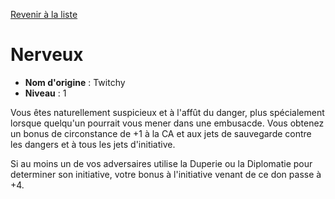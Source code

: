 [Revenir à la liste](..)

# Nerveux

 * **Nom d'origine** : Twitchy
 * **Niveau** : 1


<p>Vous êtes naturellement suspicieux et à l'affût du danger, plus spécialement lorsque quelqu'un pourrait vous mener dans une embusacde. Vous obtenez un bonus de circonstance de +1 à la CA et aux jets de sauvegarde contre les dangers et à tous les jets d'initiative.</p>
<p>Si au moins un de vos adversaires utilise la Duperie ou la Diplomatie pour determiner son initiative, votre bonus à l'initiative venant de ce don passe à +4.</p>